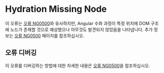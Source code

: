 # Hydration Missing Node

이 오류는 [오류 NG0500](errors/NG0500)와 유사하지만, Angular 수화 과정이 특정 위치에 DOM 구조에 노드가 존재할 것으로 예상했으나 아무것도 발견되지 않았음을 나타냅니다. 추가 정보는 [오류 NG0500](errors/NG0500) 페이지를 참조하십시오.

## 오류 디버깅

이 오류를 디버깅하는 방법에 대한 자세한 내용은 [오류 NG0500](errors/NG0500)을 참조하십시오.